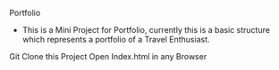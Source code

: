 Portfolio

- This is a Mini Project for Portfolio, currently this is a basic structure which represents a portfolio of a Travel Enthusiast.

Git Clone this Project
Open Index.html in any Browser



